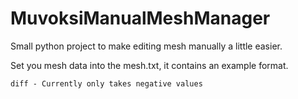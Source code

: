 # MuvoksiManualMeshManager
Small python project to make editing mesh manually a little easier.

Set you mesh data into the mesh.txt, it contains an example format. 

```diff - Currently only takes negative values ```
